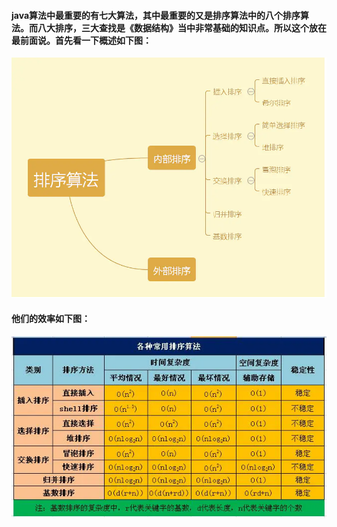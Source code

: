 #### java算法中最重要的有七大算法，其中最重要的又是排序算法中的八个排序算法。而八大排序，三大查找是《数据结构》当中非常基础的知识点。所以这个放在最前面说。首先看一下概述如下图：
![](https://github.com/Beancc/Main/blob/master/img/java/%E6%8E%92%E5%BA%8F%E6%A6%82%E8%BF%B0.png)
#### 他们的效率如下图：
![](https://github.com/Beancc/Main/blob/master/img/java/%E6%8E%92%E5%BA%8F%E7%AE%97%E6%B3%95%E6%AF%94%E8%BE%83.png)

